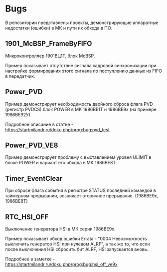 ﻿# Bugs

В репозитории представлены проекты, демонстрирующие аппаратные недостатки (ошибки) в МК и пути их обхода в ПО.


## 1901_McBSP_FrameByFIFO

Микроконтроллер 1901ВЦ1Т, блок McBSP.

Пример показывает отсутствие сигнала кадровой синхронизации при настройке формирования этого сигнала по поступлению данных из FIFO в передатчик.


## Power_PVD

Пример демонстрирует необходимость двойного сброса флага PVD (регистр  PVDCS) блок POWER в МК 1986ВЕ1Т и 1986ВЕ9х (на примере 1986ВЕ92У)

Подробное описание в статье - https://startmilandr.ru/doku.php/prog:bug:pvd_test


## Power_PVD_VE8

Пример демонстрирует проблему с выставлением уровня ULIMIT в блоке POWER и вариант его обхода в МК 1986ВЕ8Т


## Timer_EventClear
При сбросе флага события в регистре STATUS последней командой в таймерном прерывании, возникает вторичное прерывание. (1986ВЕ9х, 1986ВЕ8Т)


## RTC_HSI_OFF
Выключение генератора HSI в МК серии 1986ВЕ9х.

Пример показывает обход ошибки Errata - "0004 Невозможность выключить генератор HSI при нулевом ALRF", а так же то, что если после выключения HSI сбросить бит ALRF, HSI запускается вновь.

Подробнее в заметке - https://startmilandr.ru/doku.php/prog:bug:hsi_off_ve9x
